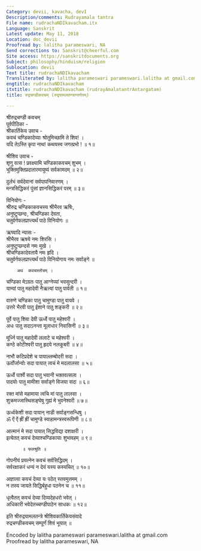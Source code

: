 ```yaml
---
Category: devii, kavacha, devI
Description/comments: Rudrayamala tantra
File name: rudrachaNDIkavacham.itx
Language: Sanskrit
Latest update: May 11, 2018
Location: doc_devii
Proofread by: lalitha parameswari, NA
Send corrections to: Sanskrit@cheerful.com
Site access: https://sanskritdocuments.org
Subject: philosophy/hinduism/religion
Sublocation: devii
Text title: rudrachaNDIkavacham
Transliterated by: lalitha parameswari parameswari.lalitha at gmail.com
engtitle: rudrachaNDIkavacham
itxtitle: rudrachaNDIkavacham (rudrayAmalatantrAntargatam)
title: रुद्रचण्डीकवचम् (रुद्रयामलतन्त्रान्तर्गतम्)

---
```

  
 श्रीरुद्रचण्डी कवचम्   
           पूर्वपीठिका -  
श्रीकार्तिकेय उवाच -  
कवचं चण्डिकादेव्याः श्रोतुमिच्छामि ते शिव! ।  
यदि तेऽस्ति कृपा नाथ! कथयस्व जगत्प्रभो ! ॥ १॥  
  
श्रीशिव उवाच -  
शृणु वत्स ! प्रवक्ष्यामि चण्डिकाकवचम् शुभम् ।  
भुक्तिमुक्तिप्रदातारमायुष्यं सर्वकामदम् ॥ २॥  
  
दुर्लभं सर्वदेवानां सर्वपापनिवारणम् ।  
मन्त्रसिद्धिकरं  पुंसां ज्ञानसिद्धिकरं  परम् ॥ ३॥  
  
विनियोगः -  
श्रीरुद्र चण्डिकाकवचस्य श्रीभैरव ऋषिः,  
अनुष्टुप्छन्दः, श्रीचण्डिका देवता,  
चतुर्वर्गफलप्राप्त्यर्थं पाठे विनियोगः ॥  
  
ऋष्यादि न्यासः -  
श्रीभैरव ऋषये नमः शिरसि ।  
अनुष्टुप्छन्दसे नमः मुखे ।  
श्रीचण्डिकादेवतायै नमः हृदि ।  
चतुर्वर्गफलप्राप्त्यर्थं पाठे विनियोगाय नमः सर्वाङ्गे ॥  
  
        अथ  कवचस्तोत्रम् ।  
चण्डिका मेऽग्रतः पातु आग्नेय्यां भवसुन्दरी ।  
याम्यां पातु महादेवी नैऋत्यां पातु पार्वती ॥ १॥  
  
वारुणे चण्डिका पातु चामुण्डा पातु वायवे ।  
उत्तरे भैरवी पातु ईशाने पातु शङ्करी ॥ २॥  
  
पूर्वे पातु शिवा  देवी ऊर्ध्वे पातु महेश्वरी ।  
अधः पातु सदाऽनन्ता मूलाधार निवासिनी ॥ ३॥  
  
मूर्ध्नि पातु महादेवी ललाटे च महेश्वरी ।  
कण्ठे कोटीश्वरी पातु हृदये नलकूबरी ॥ ४॥  
  
नाभौ कटिप्रदेशे च पायाल्लम्बोदरी सदा ।  
ऊर्वोर्जान्वोः सदा पायात् त्वचं मे मदलालसा ॥ ५॥  
  
ऊर्ध्वे पार्श्वे सदा पातु भवानी भक्तवत्सला ।  
पादयोः पातु मामीशा सर्वाङ्गे विजया सदा ॥ ६॥  
  
रक्त मांसे महामाया त्वचि मां पातु लालसा ।  
शुक्रमज्जास्थिसङ्घेषु गुह्यं मे भुवनेश्वरी ॥ ७॥  
  
ऊर्ध्वकेशी सदा पायान् नाडी सर्वाङ्गसन्धिषु ।  
ॐ ऐं ऐं ह्रीं ह्रीं चामुण्डे स्वाहामन्त्रस्वरूपिणी ॥ ८॥  
  
आत्मानं मे सदा पायात् सिद्धविद्या दशाक्षरी ।  
इत्येतत् कवचं देव्याश्चण्डिकायाः शुभावहम् ॥ ९॥  
  
          ॥ फलश्रुति ॥  
  
गोपनीयं प्रयत्नेन कवचं सर्वसिद्धिदम् ।  
सर्वरक्षाकरं धन्यं न देयं यस्य कस्यचित् ॥ १०॥  
  
अज्ञात्वा कवचं देव्या यः पठेत् स्तवमुत्तमम् ।  
न तस्य जायते सिद्धिर्बहुधा पठनेन च ॥ ११॥  
  
धृत्वैतत् कवचं देव्या दिव्यदेहधरो भवेत् ।  
अधिकारी भवेदेतच्चण्डीपाठेन साधकः ॥ १२॥  
  
इति श्रीरुद्रयामलतन्त्रे श्रीशिवकार्तिकेयसंवादे  
रुद्रचण्डीकवचम् सम्पूर्णं शिवं भूयात् ॥  
  
  
Encoded by lalitha parameswari parameswari.lalitha at gmail.com  
Proofread by lalitha parameswari, NA  
  
